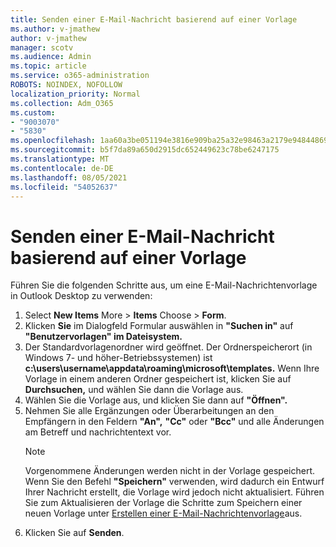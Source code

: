 ```yaml
---
title: Senden einer E-Mail-Nachricht basierend auf einer Vorlage
ms.author: v-jmathew
author: v-jmathew
manager: scotv
ms.audience: Admin
ms.topic: article
ms.service: o365-administration
ROBOTS: NOINDEX, NOFOLLOW
localization_priority: Normal
ms.collection: Adm_O365
ms.custom:
- "9003070"
- "5830"
ms.openlocfilehash: 1aa60a3be051194e3816e909ba25a32e98463a2179e94844869cd97a564548a6
ms.sourcegitcommit: b5f7da89a650d2915dc652449623c78be6247175
ms.translationtype: MT
ms.contentlocale: de-DE
ms.lasthandoff: 08/05/2021
ms.locfileid: "54052637"
---
```

# <a name="send-an-email-message-based-on-a-template"></a>Senden einer E-Mail-Nachricht basierend auf einer Vorlage

Führen Sie die folgenden Schritte aus, um eine E-Mail-Nachrichtenvorlage in Outlook Desktop zu verwenden:

1. Select **New Items** More  >  **Items** Choose  >  **Form**.
2. Klicken **Sie** im Dialogfeld Formular auswählen in **"Suchen in"** auf **"Benutzervorlagen" im Dateisystem.**
3. Der Standardvorlagenordner wird geöffnet. Der Ordnerspeicherort (in Windows 7- und höher-Betriebssystemen) ist **c:\users\username\appdata\roaming\microsoft\templates.** Wenn Ihre Vorlage in einem anderen Ordner gespeichert ist, klicken Sie auf **Durchsuchen,** und wählen Sie dann die Vorlage aus.
4. Wählen Sie die Vorlage aus, und klicken Sie dann auf **"Öffnen".**
5. Nehmen Sie alle Ergänzungen oder Überarbeitungen an den Empfängern in den Feldern **"An",** **"Cc"** oder **"Bcc"** und alle Änderungen am Betreff und nachrichtentext vor.
    > [!NOTE]
    > Vorgenommene Änderungen werden nicht in der Vorlage gespeichert. Wenn Sie den Befehl **"Speichern"** verwenden, wird dadurch ein Entwurf Ihrer Nachricht erstellt, die Vorlage wird jedoch nicht aktualisiert. Führen Sie zum Aktualisieren der Vorlage die Schritte zum Speichern einer neuen Vorlage unter [Erstellen einer E-Mail-Nachrichtenvorlage](https://support.microsoft.com/office/create-an-email-message-template-43ec7142-4dd0-4351-8727-bd0977b6b2d1)aus.
6. Klicken Sie auf **Senden**.
